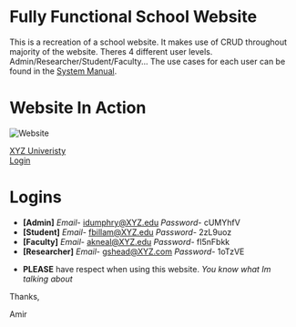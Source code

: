 # Fully Functional School Website
 This is a recreation of a school website. It makes use of CRUD throughout majority of the website. Theres 4 different user levels. Admin/Researcher/Student/Faculty... The use cases for each user can be found in the [System Manual](https://github.com/OzoTheGreat/Fully-Functional-School-Website/blob/main/User%20Manual.pdf).

# Website In Action

![Website](https://github.com/OzoTheGreat/Fully-Functional-School-Website/blob/main/images/xyzuniversity.gif)

[XYZ Univeristy](http://www.xyzuniversity.net)
</br>
[Login](http://www.xyzuniversity.net/panel/log-in.php)

# Logins
- **[Admin]** *Email*- idumphry@XYZ.edu *Password*- cUMYhfV
- **[Student]** *Email*- fbillam@XYZ.edu *Password*- 2zL9uoz
- **[Faculty]** *Email*- akneal@XYZ.edu *Password*- fI5nFbkk
- **[Researcher]** *Email*- gshead@XYZ.com *Password*- 1oTzVE

* **PLEASE** have respect when using this website. *You know what Im talking about*

Thanks,

Amir
 
